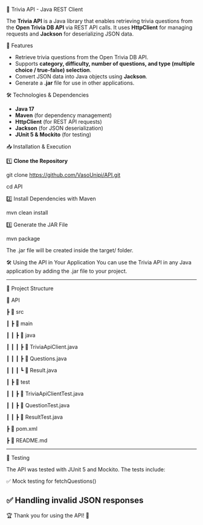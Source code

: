 🎯 Trivia API - Java REST Client

The **Trivia API** is a Java library that enables retrieving trivia questions from the **Open Trivia DB API** via REST API calls. It uses **HttpClient** for managing requests and **Jackson** for deserializing JSON data.

🚀 Features
- Retrieve trivia questions from the Open Trivia DB API.
- Supports **category, difficulty, number of questions, and type (multiple choice / true-false) selection**.
- Convert JSON data into Java objects using **Jackson**.
- Generate a **.jar** file for use in other applications.

🛠️ Technologies & Dependencies
- **Java 17**
- **Maven** (for dependency management)
- **HttpClient** (for REST API requests)
- **Jackson** (for JSON deserialization)
- **JUnit 5 & Mockito** (for testing)

📥 Installation & Execution

1️⃣ **Clone the Repository**

git clone https://github.com/VasoUnipi/API.git

cd API

2️⃣ Install Dependencies with Maven

mvn clean install

3️⃣ Generate the JAR File

mvn package

The .jar file will be created inside the target/ folder.

🛠️ Using the API in Your Application
You can use the Trivia API in any Java application by adding the .jar file to your project.

-------------------------------------------------------------------------------------------------

📂 Project Structure

📁 API

 ┣ 📂 src
 
 ┃ ┣ 📂 main
 
 ┃ ┃ ┣ 📂 java
 
 ┃ ┃ ┃ ┣ 📜 TriviaApiClient.java
 
 ┃ ┃ ┃ ┣ 📜 Questions.java
 
 ┃ ┃ ┃ ┗ 📜 Result.java
 
 ┃ ┣ 📂 test
 
 ┃ ┃ ┣ 📜 TriviaApiClientTest.java
 
 ┃ ┃ ┣ 📜 QuestionTest.java
 
 ┃ ┃ ┣ 📜 ResultTest.java
 
 ┣ 📜 pom.xml
 
 ┣ 📜 README.md
 
-------------------------------------------------------------------------------------------------

🧪 Testing

The API was tested with JUnit 5 and Mockito. The tests include: 

✅ Mock testing for fetchQuestions()

✅ Handling invalid JSON responses
-------------------------------------------------------------------------------------------------

🏆 Thank you for using the API! 🎉
